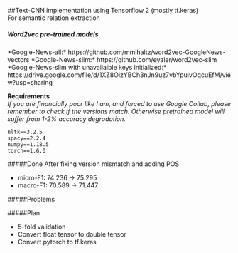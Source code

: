 ##Text-CNN implementation using Tensorflow 2 (mostly tf.keras)  
For semantic relation extraction

<h5>Word2vec pre-trained models</h5>
*Google-News-all:* https://github.com/mmihaltz/word2vec-GoogleNews-vectors  
*Google-News-slim:* https://github.com/eyaler/word2vec-slim  
*Google-News-slim with unavailaible keys initialized:* https://drive.google.com/file/d/1XZ8OizYBCh3nJn9uz7vbYpuivOqcuEfM/view?usp=sharing 


**Requirements** \
*If you are financially poor like I am, and forced to use Google Collab,
please remember to check if the versions match.
Otherwise pretrained model will suffer from 1-2% accuracy degradation.*

    nltk==3.2.5
    spacy==2.2.4
    numpy==1.18.5
    torch==1.6.0
    
#####Done 
After fixing version mismatch and adding POS
- micro-F1: 74.236 -> 75.295
- macro-F1: 70.589 -> 71.447

#####Problems

#####Plan
- 5-fold validation
- Convert float tensor to double tensor
- Convert pytorch to tf.keras
